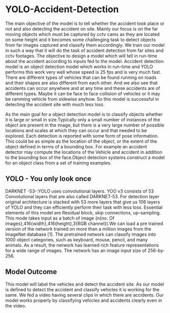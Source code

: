 # YOLO-Accident-Detection
The main objective of the model is to tell whether the accident took place or not and also detecting the accident on site. Mainly our focus is on the far moving objects which must be captured by cctv cams as they are located on some height and it becomes some challenging task to detect objects from far images captured and classify them accordingly. We train our model in such a way that it will do the task of accident detection from far sites and cctv footages. The objective to design a model which will tell in run-time about the accident according to inputs fed to the model. Accident detection model is an object detection model which works in run-time and YOLO performs this work very well whose speed is  25 fps and is very much fast. There are different types of vehicles that can be found running on roads and their shapes are also different from each other. And we also see that accidents can occur anywhere and at any time and these accidents are of different types. Maybe it can be face to face collision of vehicles or it may be ramming vehicle from sidewise anyhow. So this model is successful in detecting the accident site with much less loss. 

As the main goal for a object detection model is to classify objects whether it is large or small in size.Typically only a small number of instances of the object are present in the image, but there is a very large number of possible locations and scales at which they can occur and that needed to be explored. Each detection is reported with some form of pose information. This could be as simple as the location of the object, or the extent of the object defined in terms of a bounding box. For example an accident detector may compute the locations of the Vehicle and accident in addition to the bounding box of the face.Object detection systems construct a model for an object class from a set of training examples. 

## YOLO - You only look once
DARKNET -53-:YOLO uses convolutional layers. YOO v3 consists of 53 Convolutional layers that are also called DARKNET-53.
For detection layer original architecture is stacked with 53 more layers that give us 106 layers of YOLO and they can efficiently perform their task with less loss. Essential elements of this model are Residual block, skip connections, up-sampling. This mode takes input as a batch of image
(n{no. Of images},416{width},416{height},3{RGB channel}).We can load a pre trained version of the network trained on more than a million images from the ImageNet database [1]. The pretrained network can classify images into 1000 object categories, such as keyboard, mouse, pencil, and many animals. As a result, the network has learned rich feature representations for a wide range of images. The network has an image input size of 256-by-256. 

## Model Outcome
This model will label the vehicles and detect the accident site. As our model is defined to detect the accident and classify vehicles it is working for the same. We fed a video having several clips in which there are accidents. Our model works properly by classifying vehicles and accidents clearly even in the video.
